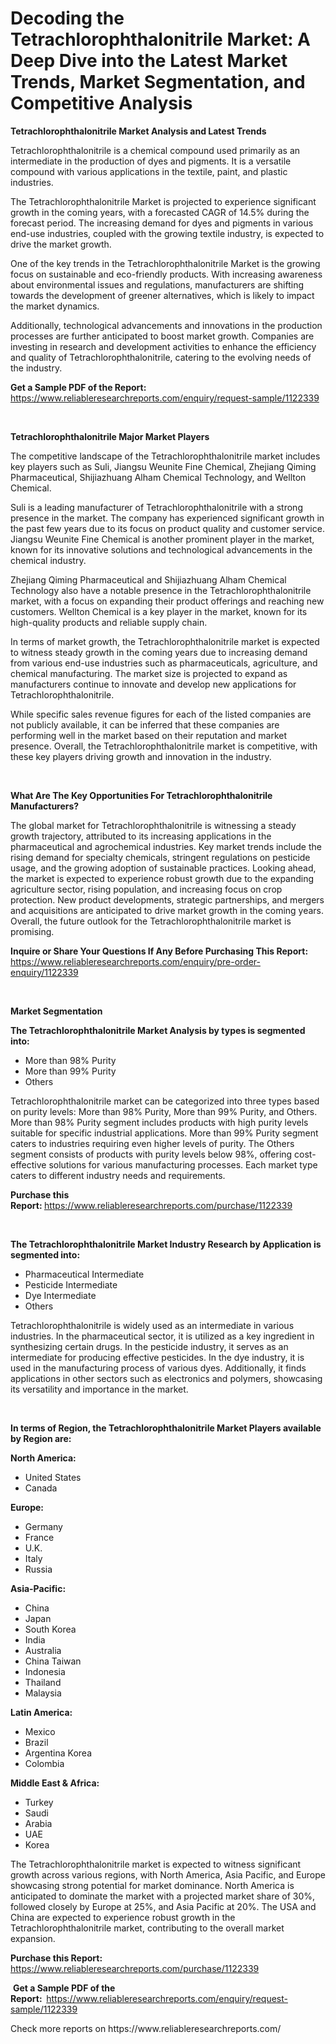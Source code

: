 <p><h1>Decoding the Tetrachlorophthalonitrile Market: A Deep Dive into the Latest Market Trends, Market Segmentation, and Competitive Analysis</h1></p><p><strong>Tetrachlorophthalonitrile Market Analysis and Latest Trends</strong></p>
<p><p>Tetrachlorophthalonitrile is a chemical compound used primarily as an intermediate in the production of dyes and pigments. It is a versatile compound with various applications in the textile, paint, and plastic industries.</p><p>The Tetrachlorophthalonitrile Market is projected to experience significant growth in the coming years, with a forecasted CAGR of 14.5% during the forecast period. The increasing demand for dyes and pigments in various end-use industries, coupled with the growing textile industry, is expected to drive the market growth.</p><p>One of the key trends in the Tetrachlorophthalonitrile Market is the growing focus on sustainable and eco-friendly products. With increasing awareness about environmental issues and regulations, manufacturers are shifting towards the development of greener alternatives, which is likely to impact the market dynamics.</p><p>Additionally, technological advancements and innovations in the production processes are further anticipated to boost market growth. Companies are investing in research and development activities to enhance the efficiency and quality of Tetrachlorophthalonitrile, catering to the evolving needs of the industry.</p></p>
<p><strong>Get a Sample PDF of the Report:&nbsp;</strong> <a href="https://www.reliableresearchreports.com/enquiry/request-sample/1122339">https://www.reliableresearchreports.com/enquiry/request-sample/1122339</a></p>
<p>&nbsp;</p>
<p><strong>Tetrachlorophthalonitrile Major Market Players</strong></p>
<p><p>The competitive landscape of the Tetrachlorophthalonitrile market includes key players such as Suli, Jiangsu Weunite Fine Chemical, Zhejiang Qiming Pharmaceutical, Shijiazhuang Alham Chemical Technology, and Wellton Chemical. </p><p>Suli is a leading manufacturer of Tetrachlorophthalonitrile with a strong presence in the market. The company has experienced significant growth in the past few years due to its focus on product quality and customer service. Jiangsu Weunite Fine Chemical is another prominent player in the market, known for its innovative solutions and technological advancements in the chemical industry. </p><p>Zhejiang Qiming Pharmaceutical and Shijiazhuang Alham Chemical Technology also have a notable presence in the Tetrachlorophthalonitrile market, with a focus on expanding their product offerings and reaching new customers. Wellton Chemical is a key player in the market, known for its high-quality products and reliable supply chain.</p><p>In terms of market growth, the Tetrachlorophthalonitrile market is expected to witness steady growth in the coming years due to increasing demand from various end-use industries such as pharmaceuticals, agriculture, and chemical manufacturing. The market size is projected to expand as manufacturers continue to innovate and develop new applications for Tetrachlorophthalonitrile.</p><p>While specific sales revenue figures for each of the listed companies are not publicly available, it can be inferred that these companies are performing well in the market based on their reputation and market presence. Overall, the Tetrachlorophthalonitrile market is competitive, with these key players driving growth and innovation in the industry.</p></p>
<p>&nbsp;</p>
<p><strong>What Are The Key Opportunities For Tetrachlorophthalonitrile Manufacturers?</strong></p>
<p><p>The global market for Tetrachlorophthalonitrile is witnessing a steady growth trajectory, attributed to its increasing applications in the pharmaceutical and agrochemical industries. Key market trends include the rising demand for specialty chemicals, stringent regulations on pesticide usage, and the growing adoption of sustainable practices. Looking ahead, the market is expected to experience robust growth due to the expanding agriculture sector, rising population, and increasing focus on crop protection. New product developments, strategic partnerships, and mergers and acquisitions are anticipated to drive market growth in the coming years. Overall, the future outlook for the Tetrachlorophthalonitrile market is promising.</p></p>
<p><strong>Inquire or Share Your Questions If Any Before Purchasing This Report:</strong> <a href="https://www.reliableresearchreports.com/enquiry/pre-order-enquiry/1122339">https://www.reliableresearchreports.com/enquiry/pre-order-enquiry/1122339</a></p>
<p>&nbsp;</p>
<p><strong>Market Segmentation</strong></p>
<p><strong>The Tetrachlorophthalonitrile Market Analysis by types is segmented into:</strong></p>
<p><ul><li>More than 98% Purity</li><li>More than 99% Purity</li><li>Others</li></ul></p>
<p><p>Tetrachlorophthalonitrile market can be categorized into three types based on purity levels: More than 98% Purity, More than 99% Purity, and Others. More than 98% Purity segment includes products with high purity levels suitable for specific industrial applications. More than 99% Purity segment caters to industries requiring even higher levels of purity. The Others segment consists of products with purity levels below 98%, offering cost-effective solutions for various manufacturing processes. Each market type caters to different industry needs and requirements.</p></p>
<p><strong>Purchase this Report:&nbsp;</strong><a href="https://www.reliableresearchreports.com/purchase/1122339">https://www.reliableresearchreports.com/purchase/1122339</a></p>
<p>&nbsp;</p>
<p><strong>The Tetrachlorophthalonitrile Market Industry Research by Application is segmented into:</strong></p>
<p><ul><li>Pharmaceutical Intermediate</li><li>Pesticide Intermediate</li><li>Dye Intermediate</li><li>Others</li></ul></p>
<p><p>Tetrachlorophthalonitrile is widely used as an intermediate in various industries. In the pharmaceutical sector, it is utilized as a key ingredient in synthesizing certain drugs. In the pesticide industry, it serves as an intermediate for producing effective pesticides. In the dye industry, it is used in the manufacturing process of various dyes. Additionally, it finds applications in other sectors such as electronics and polymers, showcasing its versatility and importance in the market.</p></p>
<p>&nbsp;</p>
<p><strong>In terms of Region, the Tetrachlorophthalonitrile Market Players available by Region are:</strong></p>
<p>
    <p> <strong> North America: </strong>
        <ul>
            <li>United States</li>
            <li>Canada</li>
        </ul>
        </p> 
    <p> <strong> Europe: </strong>
        <ul>
            <li>Germany</li>
            <li>France</li>
            <li>U.K.</li>
            <li>Italy</li>
            <li>Russia</li>
        </ul>
        </p> 
    <p> <strong> Asia-Pacific: </strong>
        <ul>
            <li>China</li>
            <li>Japan</li>
            <li>South Korea</li>
            <li>India</li>
            <li>Australia</li>
            <li>China Taiwan</li>
            <li>Indonesia</li>
            <li>Thailand</li>
            <li>Malaysia</li>
        </ul>
        </p> 
    <p> <strong> Latin America: </strong>
        <ul>
            <li>Mexico</li>
            <li>Brazil</li>
            <li>Argentina Korea</li>
            <li>Colombia</li>
        </ul>
        </p> 
    <p> <strong> Middle East & Africa: </strong>
        <ul>
            <li>Turkey</li>
            <li>Saudi</li>
            <li>Arabia</li>
            <li>UAE</li>
            <li>Korea</li>
        </ul>
    </p>
    </p>
<p><p>The Tetrachlorophthalonitrile market is expected to witness significant growth across various regions, with North America, Asia Pacific, and Europe showcasing strong potential for market dominance. North America is anticipated to dominate the market with a projected market share of 30%, followed closely by Europe at 25%, and Asia Pacific at 20%. The USA and China are expected to experience robust growth in the Tetrachlorophthalonitrile market, contributing to the overall market expansion.</p></p>
<p><strong>Purchase this Report: </strong><a href="https://www.reliableresearchreports.com/purchase/1122339">https://www.reliableresearchreports.com/purchase/1122339</a></p>
<p>&nbsp;<strong>Get a Sample PDF of the Report:&nbsp;&nbsp;</strong><a href="https://www.reliableresearchreports.com/enquiry/request-sample/1122339">https://www.reliableresearchreports.com/enquiry/request-sample/1122339</a></p>
<p><strong></strong></p>
<p>Check more reports on https://www.reliableresearchreports.com/</p>